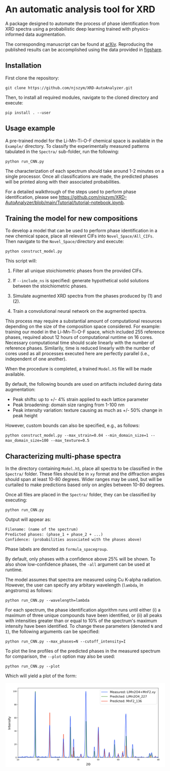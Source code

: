 # An automatic analysis tool for XRD

A package designed to automate the process of phase identification from XRD spectra using a probabilistic deep learning trained with physics-informed data augmentation.

The corresponding manuscript can be found at [arXiv](http://arxiv.org/abs/2103.16664). Reproducing the published results can be accomplished using the data provided in [figshare](https://figshare.com/s/69030545b8020de35633).

## Installation

First clone the repository:

```
git clone https://github.com/njszym/XRD-AutoAnalyzer.git
```

Then, to install all required modules, navigate to the cloned directory and execute:

```
pip install . --user
```

## Usage example

A pre-trained model for the Li-Mn-Ti-O-F chemical space is available in the ```Example/``` directory. To classify the experimentally measured patterns tabulated in the ```Spectra/``` sub-folder, run the following:

```
python run_CNN.py
```

The characterization of each spectrum should take around 1-2 minutes on a single processor. Once all classifications are made, the predicted phases will be printed along with their associated probabilities.

For a detailed walkthrough of the steps used to perform phase identification, please see https://github.com/njszym/XRD-AutoAnalyzer/blob/main/Tutorial/tutorial-notebook.ipynb.

## Training the model for new compositions

To develop a model that can be used to perform phase identification in a new chemical space, place all relevant CIFs into ```Novel_Space/All_CIFs```. Then navigate to the ```Novel_Space/```directory and execute:

```
python construct_model.py
```

This script will:

1) Filter all unique stoichiometric phases from the provided CIFs.

2) If ```--include_ns``` is specified: generate hypothetical solid solutions between the stoichiometric phases.

3) Simulate augmented XRD spectra from the phases produced by (1) and (2).

4) Train a convolutional neural network on the augmented spectra.

This process may require a substantial amount of computational resources depending on the size of the composition space considered. For example: training our model in the Li-Mn-Ti-O-F space, which included 255 reference phases, required about 12 hours of computational runtime on 16 cores. Necessary computational time should scale linearly with the number of reference phases. Similarily, time is reduced linearly with the number of cores used as all processes executed here are perfectly parallel (i.e., independent of one another).

When the procedure is completed, a trained ```Model.h5``` file will be made available. 

By default, the following bounds are used on artifacts included during data augmentation:

* Peak shifts: up to +/- 4% strain applied to each lattice parameter
* Peak broadening: domain size ranging from 1-100 nm
* Peak intensity variation: texture causing as much as +/- 50% change in peak height

However, custom bounds can also be specified, e.g., as follows:

```
python construct_model.py --max_strain=0.04 --min_domain_size=1 --max_domain_size=100 --max_texture=0.5
```

## Characterizing multi-phase spectra

In the directory containing ```Model.h5```, place all spectra to be classified in the ```Spectra/``` folder. These files should be in ```xy``` format and the diffraction angles should span at least 10-80 degrees. Wider ranges may be used, but will be curtailed to make predictions based only on angles between 10-80 degrees.

Once all files are placed in the ```Spectra/``` folder, they can be classified by executing:

```
python run_CNN.py
```

Output will appear as:

```
Filename: (name of the spectrum)
Predicted phases: (phase_1 + phase_2 + ...)
Confidence: (probabilities associated with the phases above)
```

Phase labels are denoted as ```formula_spacegroup```.

By default, only phases with a confidence above 25% will be shown. To also show low-confidence phases, the ```-all``` argument can be used at runtime.

The model assumes that spectra are measured using Cu K-alpha radiation. However, the user can specify any arbitary wavelength (```lambda```, in angstroms) as follows:

```
python run_CNN.py --wavelength=lambda
```

For each spectrum, the phase identification algorithm runs until either (i) a maximum of three unique compounds have been identified, or (ii) all peaks with intensities greater than or equal to 10% of the spectrum's maximum intensity have been identified. To change these parameters (denoted ```N``` and ```I```), the following arguments can be specified:

```
python run_CNN.py --max_phases=N --cutoff_intensity=I
```

To plot the line profiles of the predicted phases in the measured spectrum for comparison, the ```--plot``` option may also be used:

```
python run_CNN.py --plot
```

Which will yield a plot of the form:

![sample](./Example/sample-image.png)
